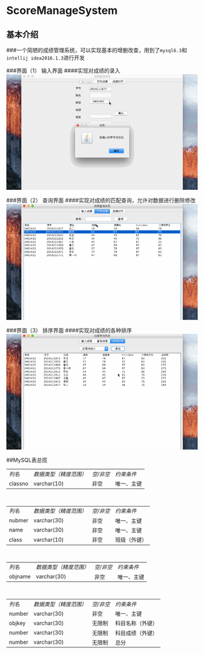 # ScoreManageSystem

## 基本介绍
###一个简陋的成绩管理系统，可以实现基本的增删改查，用到了`mysql6.3`和`intellij idea2016.1.3`进行开发

###界面（1） 输入界面
####实现对成绩的录入
![](https://github.com/Jim-Ryna/ScoreManageSystem/blob/master/input.gif)</br>

###界面（2） 查询界面
####实现对成绩的匹配查询，允许对数据进行删除修改
![](https://github.com/Jim-Ryna/ScoreManageSystem/blob/master/query.gif)</br>

###界面（3） 排序界面
####实现对成绩的各种排序
![](https://github.com/Jim-Ryna/ScoreManageSystem/blob/master/sort.gif)</br>

##MySQL表总揽
<table>
<tbody>
<tr><td><em>列名</em></td><td><em>数据类型（精度范围）</em></td><td><em>空/非空</em></td><td><em>约束条件</em></td></tr>
<tr><td>classno</td><td>varchar(10)</td><td>非空</td><td>唯一、主键</td></tr>
</tbody>
</table></br>

<table>
<tbody>
<tr><td><em>列名</em></td><td><em>数据类型（精度范围）</em></td><td><em>空/非空</em></td><td><em>约束条件</em></td></tr>
<tr><td>nubmer</td><td>varchar(30)</td><td>非空</td><td>唯一、主键</td></tr>
<tr><td>name</td><td>varchar(30)</td><td>非空</td><td>唯一、主键</td></tr>
<tr><td>class</td><td>varchar(10)</td><td>非空</td><td>班级（外键）</td></tr>
</tbody>
</table></br>

<table>
<tbody>
<tr><td><em>列名</em></td><td><em>数据类型（精度范围）</em></td><td><em>空/非空</em></td><td><em>约束条件</em></td></tr>
<tr><td>objname</td><td>varchar(30)</td><td>非空</td><td>唯一、主键</td></tr>
</tbody>
</table></br>

<table>
<tbody>
<tr><td><em>列名</em></td><td><em>数据类型（精度范围）</em></td><td><em>空/非空</em></td><td><em>约束条件</em></td></tr>
<tr><td>number</td><td>varchar(30)</td><td>非空</td><td>唯一、主键</td></tr>
<tr><td>objkey</td><td>varchar(30)</td><td>无限制</td><td>科目名称（外键）</td></tr>
<tr><td>number</td><td>varchar(30)</td><td>无限制</td><td>科目成绩（外键）</td></tr>
<tr><td>number</td><td>varchar(30)</td><td>无限制</td><td>总分</td></tr>
</tbody>
</table>
